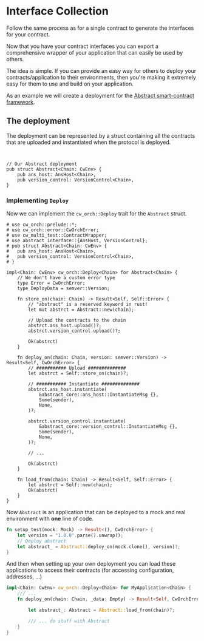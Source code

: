 # Interface Collection

Follow the same process as for a single contract to generate the interfaces for your contract.  

Now that you have your contract interfaces you can export a comprehensive wrapper of your application that can easily be used by others.  

The idea is simple. If you can provide an easy way for others to deploy your contracts/application to their environments, then you're making it extremely easy for them to use and build on your application.  

As an example we will create a deployment for the [Abstract smart-contract framework](https://abstract.money/).

## The deployment

The deployment can be represented by a struct containing all the contracts that are uploaded and instantiated when the protocol is deployed.

```rust,ignore


// Our Abstract deployment
pub struct Abstract<Chain: CwEnv> {
    pub ans_host: AnsHost<Chain>,
    pub version_control: VersionControl<Chain>,
}
```

### Implementing `Deploy`

Now we can implement the `cw_orch::Deploy` trait for the `Abstract` struct.

```rust,ignore
# use cw_orch::prelude::*;
# use cw_orch::error::CwOrchError;
# use cw_multi_test::ContractWrapper;
# use abstract_interface::{AnsHost, VersionControl};
# pub struct Abstract<Chain: CwEnv> {
#   pub ans_host: AnsHost<Chain>,
#   pub version_control: VersionControl<Chain>,
# }

impl<Chain: CwEnv> cw_orch::Deploy<Chain> for Abstract<Chain> {
    // We don't have a custom error type
    type Error = CwOrchError;
    type DeployData = semver::Version;

    fn store_on(chain: Chain) -> Result<Self, Self::Error> {
        // "abstract" is a reserved keyword in rust!
        let mut abstrct = Abstract::new(chain);

        // Upload the contracts to the chain
        abstrct.ans_host.upload()?;
        abstrct.version_control.upload()?;

        Ok(abstrct)
    }

    fn deploy_on(chain: Chain, version: semver::Version) -> Result<Self, CwOrchError> {        
        // ########### Upload ##############
        let abstrct = Self::store_on(chain)?;

        // ########### Instantiate ##############
        abstrct.ans_host.instantiate(
            &abstract_core::ans_host::InstantiateMsg {},
            Some(sender),
            None,
        )?;

        abstrct.version_control.instantiate(
            &abstract_core::version_control::InstantiateMsg {},
            Some(sender),
            None,
        )?;

        // ... 

        Ok(abstrct)
    }

    fn load_from(chain: Chain) -> Result<Self, Self::Error> {
        let abstrct = Self::new(chain);
        Ok(abstrct)
    }
}
```

Now `Abstract` is an application that can be deployed to a mock and real environment with **one** line of code.

```rust
fn setup_test(mock: Mock) -> Result<(), CwOrchError> {
    let version = "1.0.0".parse().unwrap();
    // Deploy abstract
    let abstract_ = Abstract::deploy_on(mock.clone(), version)?;
}
```

And then when setting up your own deployment you can load these applications to access their contracts (for accessing configuration, addresses, ...)

```rust
impl<Chain: CwEnv> cw_orch::Deploy<Chain> for MyApplication<Chain> {
    /// ...
    fn deploy_on(chain: Chain, _data: Empty) -> Result<Self, CwOrchError> {

        let abstract_: Abstract = Abstract::load_from(chain)?;

        /// ... do stuff with Abstract
    }
}
```
